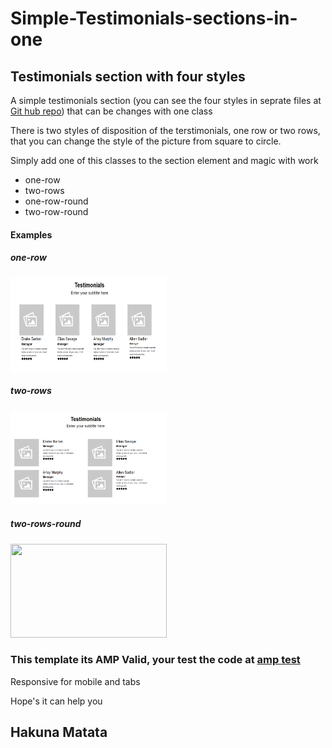 # Simple-Testimonials-sections-in-one
<h2>Testimonials section with four styles</h2>
<p>A simple testimonials section (you can see the four styles in seprate files at <a href="https://github.com/MohKamal/Simple-Section-Testimonials-Amp">Git hub repo</a>) that can be changes with one class</p>
<p>There is two styles of disposition of the terstimonials, one row or two rows, that you can change the style of the picture from square to circle.</p>
<p>Simply add one of this classes to the section element and magic with work</p>
<ul>
    <li>one-row</li>
    <li>two-rows</li>
    <li>one-row-round</li>
    <li>two-row-round</li>
</ul>
<h4>Examples</h4>
<h5>one-row</h5>
<img src="images/sc_01.png" width="250" height="150">
<h5>two-rows</h5>
<img src="images/sc_02.png" width="250" height="150">
<h5>two-rows-round</h5>
<img src="images/sc_03.png" width="250" height="150">

<h3>This template its AMP Valid, your test the code at <a href="https://search.google.com/test/amp">amp test</a></h3>
<p>Responsive for mobile and tabs</p>

<p>Hope's it can help you</p>

<h2>Hakuna Matata</h2>
